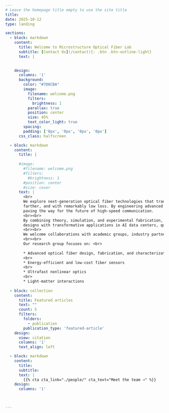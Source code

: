 ```yaml
---
# Leave the homepage title empty to use the site title
title:
date: 2025-10-12
type: landing

sections:
  - block: markdown
    content:
      title: Welcome to Microstructure Optical Fiber Lab
      subtitle: [Contact Us](/contact){: .btn .btn-outline-light}
      text: |
        

    design:
      columns: '1'
      background:
        color: "#7D8CBA"
        image: 
          filename: welcome.png
          filters:
            brightness: 1
          parallax: true
          position: center
          size: 45%
          text_color_light: true
        spacing:
        padding: ['0px', '0px', '0px', '0px']
      css_class: halfscreen

  - block: markdown
    content:
      title: |
        
      #image:
        #filename: welcome.png
        #filters:
          #brightness: 1
        #position: center
        #size: cover
      text: |
        <br>
        We explore next-generation optical fiber technologies that transform how light travels. Our research focuses on groundbreaking hollow-core fibers with microscopic air channels that allow light to move faster,
        farther, and with remarkably low loss. By engineering advanced microstructured designs, we aim to achieve ultra-low transmission loss, low latency, broad bandwidth, and exceptionally low light–glass interaction—
        paving the way for the future of high-speed communication.
        <br><br>
        By combining theory, simulation, and experimental fabrication, we aim to understand the underlying physics of light propagation in complex fiber geometries. Our insights drive the development of practical fiber
        designs with transformative applications in AI data centers, quantum communication, ultrafast data transmission, advanced laser systems, fiber-optic sensing, and biomedical imaging.
        <br><br>
        We welcome collaborations with academic groups, industry partners, and students interested in shaping the next generation of photonic technologies.
        <br><br>
        Our research group focuses on: <br>
    
        * Advanced optical fiber design, fabrication, and characterization
        <br>
        * Energy-efficient and low-cost fiber sensors
        <br>
        * Ultrafast nonlinear optics
        <br>
        * Light-matter interactions
  
  - block: collection
    content:
      title: Featured articles
      text: ""
      count: 5
      filters:
        folders:
          - publication
        publication_type: 'featured-article'
    design:
      view: citation
      columns: '1'
      text_align: left

  - block: markdown
    content:
      title:
      subtitle:
      text: |
        {{% cta cta_link="./people/" cta_text="Meet the team →" %}}
    design:
      columns: '1'

  

---
```


